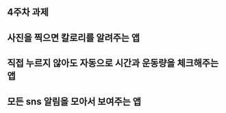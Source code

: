 ## 4주차 과제 ##
## 사진을 찍으면 칼로리를 알려주는 앱 ##
## 직접 누르지 않아도 자동으로 시간과 운동량을 체크해주는 앱 ##
## 모든 sns 알림을 모아서 보여주는 앱 ##
